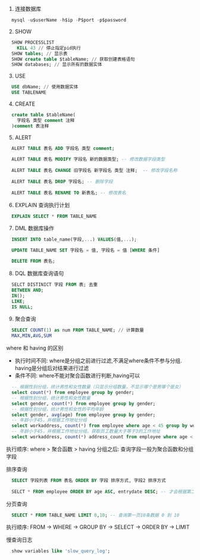 1. 连接数据库
```sql
  mysql -u$userName -h$ip -P$port -p$password
```

2. SHOW
```sql
  SHOW PROCESSLIST
	KILL 43 // 停止指定pid执行
  SHOW tables; // 显示表
  SHOW create table $tableName; // 获取创建表格语句
  SHOW databases; // 显示所有的数据实体
```

3. USE
```sql
  USE dbName; // 使用数据实体
  USE TABLENAME
```

4. CREATE
```sql
  create table $tableName(
    字段名 类型 comment 注释
  )comment 表注释
```
5. ALERT

```sql
  ALERT TABLE 表名 ADD 字段名 类型 comment;
  
  ALERT TABLE 表名 MODIFY 字段名 新的数据类型; -- 修改数据字段类型
  
  ALERT TABLE 表名 CHANGE 旧字段名 新字段名 类型 注释;  -- 修改字段名称
  
  ALERT TABLE 表名 DROP 字段名; -- 删除字段
  
  ALERT TABLE 表名 RENAME TO 新表名; -- 修改表名
```
6. EXPLAIN 查询执行计划
```sql
  EXPLAIN SELECT * FROM TABLE_NAME
```
7. DML 数据库操作
```sql
  INSERT INTO table_name(字段,...) VALUES(值,...);

  UPDATE TABLE_NAME SET 字段名 = 值, 字段名 = 值 [WHERE 条件]

  DELETE FROM 表名;
```
8. DQL 数据库查询语句
```sql
  SELCT DISTINICT 字段 FROM 表; 去重
  BETWEEN AND;
  IN();
  LIKE;
  IS NULL;
```
9. 聚合查询
```sql
  SELECT COUNT(1) as num FROM TABLE_NAME; // 计算数量
  MAX,MIN,AVG,SUM
```
where 和 having 的区别
* 执行时间不同: where是分组之前进行过滤,不满足where条件不参与分组. having是分组后对结果进行过滤
* 条件不同: where不能对聚合函数进行判断,having可以
```sql
  -- 根据性别分组，统计男性和女性数量（只显示分组数量，不显示哪个是男哪个是女）
  select count(*) from employee group by gender;
  -- 根据性别分组，统计男性和女性数量
  select gender, count(*) from employee group by gender;
  -- 根据性别分组，统计男性和女性的平均年龄
  select gender, avg(age) from employee group by gender;
  -- 年龄小于45，并根据工作地址分组
  select workaddress, count(*) from employee where age < 45 group by workaddress;
  -- 年龄小于45，并根据工作地址分组，获取员工数量大于等于3的工作地址
  select workaddress, count(*) address_count from employee where age < 45 group by workaddress having address_count >= 3;
```
执行顺序: where > 聚合函数 > having
分组之后: 查询字段一般为聚合函数和分组字段

排序查询
```sql
  SELECT 字段列表 FROM 表名 ORDER BY 字段 排序方式, 字段2 排序方式
  
  SELCT * FROM employee ORDER BY age ASC, entrydate DESC; -- 才会根据第二个字段进行排序
```
分页查询
```sql
  SELECT * FROM TABLE_NAME LIMIT 0,10; -- 查询第一页10条数据 0 到 10
```
执行顺序: FROM -> WHERE -> GROUP BY -> SELECT -> ORDER BY -> LIMIT

慢查询日志
```sql
  show variables like 'slow_query_log';
```
